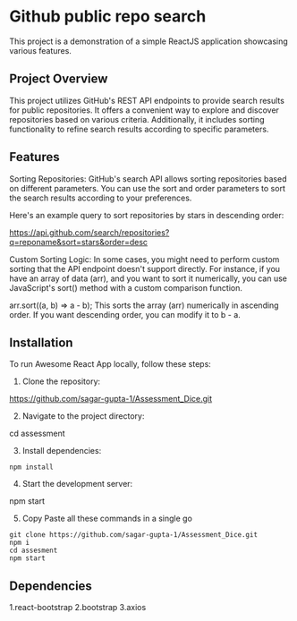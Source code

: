 # Github public repo search

This project is a demonstration of a simple ReactJS application showcasing various features.

## Project Overview

This project utilizes GitHub's REST API endpoints to provide search results for public repositories. It offers a convenient way to explore and discover repositories based on various criteria. Additionally, it includes sorting functionality to refine search results according to specific parameters.

## Features
Sorting Repositories:
GitHub's search API allows sorting repositories based on different parameters. You can use the sort and order parameters to sort the search results according to your preferences.

Here's an example query to sort repositories by stars in descending order:

https://api.github.com/search/repositories?q=reponame&sort=stars&order=desc

Custom Sorting Logic:
In some cases, you might need to perform custom sorting that the API endpoint doesn't support directly. For instance, if you have an array of data (arr), and you want to sort it numerically, you can use JavaScript's sort() method with a custom comparison function.

arr.sort((a, b) => a - b);
This sorts the array (arr) numerically in ascending order. If you want descending order, you can modify it to b - a.

## Installation

To run Awesome React App locally, follow these steps:

1. Clone the repository:

  https://github.com/sagar-gupta-1/Assessment_Dice.git

2. Navigate to the project directory:

  cd assessment

3. Install dependencies:

  ```npm install```

4. Start the development server:

  npm start

5. Copy Paste all these commands in a single go 

  ```
  git clone https://github.com/sagar-gupta-1/Assessment_Dice.git
  npm i 
  cd assesment
  npm start
  ```
 
## Dependencies

1.react-bootstrap
2.bootstrap
3.axios
